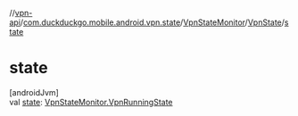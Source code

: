 //[vpn-api](../../../../index.md)/[com.duckduckgo.mobile.android.vpn.state](../../index.md)/[VpnStateMonitor](../index.md)/[VpnState](index.md)/[state](state.md)

# state

[androidJvm]\
val [state](state.md): [VpnStateMonitor.VpnRunningState](../-vpn-running-state/index.md)
